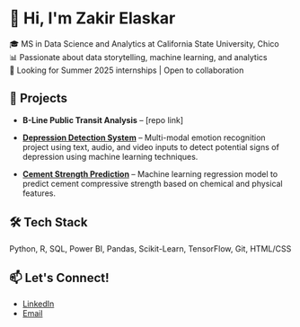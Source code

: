 # 👋 Hi, I'm Zakir Elaskar

🎓 MS in Data Science and Analytics at California State University, Chico  
📊 Passionate about data storytelling, machine learning, and analytics  
💼 Looking for Summer 2025 internships | Open to collaboration  

## 🚀 Projects
- **B-Line Public Transit Analysis** – [repo link]
- **[Depression Detection System](https://github.com/zakelaskar/depression-detection-system)** – Multi-modal emotion recognition project using text, audio, and video inputs to detect potential signs of depression using machine learning techniques.

- **[Cement Strength Prediction](https://github.com/zakelaskar/cement-strength-prediction)** – Machine learning regression model to predict cement compressive strength based on chemical and physical features.

## 🛠️ Tech Stack
Python, R, SQL, Power BI, Pandas, Scikit-Learn, TensorFlow, Git, HTML/CSS

## 📫 Let's Connect!
- [LinkedIn](https://www.linkedin.com/in/zakelaskar/)
- [Email](mailto:zelaskar@csuchico.edu)
